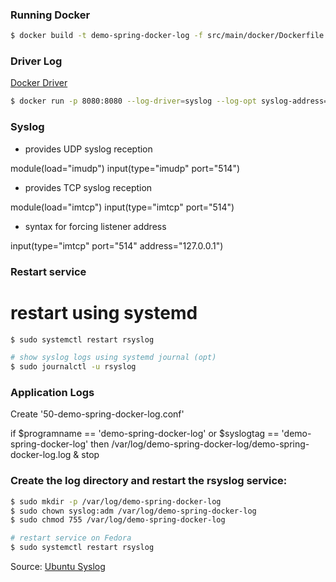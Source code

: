 ### Running Docker

```sh
$ docker build -t demo-spring-docker-log -f src/main/docker/Dockerfile .
```

### Driver Log
[Docker Driver](https://docs.docker.com/config/containers/logging/configure/#configure-the-default-logging-driver)

```sh
$ docker run -p 8080:8080 --log-driver=syslog --log-opt syslog-address=udp://192.168.0.32:514 --log-opt syslog-facility=daemon --log-opt syslog-format=rfc5424 --log-opt tag="{{.ImageName}}/{{.ID}}" demo-spring-docker-log
```

### Syslog

- provides UDP syslog reception

module(load="imudp")
input(type="imudp" port="514")

- provides TCP syslog reception

module(load="imtcp")
input(type="imtcp" port="514")

- syntax for forcing listener address

input(type="imtcp" port="514" address="127.0.0.1")


### Restart service

# restart using systemd
```sh
$ sudo systemctl restart rsyslog

# show syslog logs using systemd journal (opt)
$ sudo journalctl -u rsyslog
```

### Application Logs

Create '50-demo-spring-docker-log.conf'

if $programname == 'demo-spring-docker-log' or $syslogtag == 'demo-spring-docker-log' then
  /var/log/demo-spring-docker-log/demo-spring-docker-log.log
& stop

### Create the log directory and restart the rsyslog service:

```sh
$ sudo mkdir -p /var/log/demo-spring-docker-log
$ sudo chown syslog:adm /var/log/demo-spring-docker-log
$ sudo chmod 755 /var/log/demo-spring-docker-log

# restart service on Fedora
$ sudo systemctl restart rsyslog
```
Source: [Ubuntu Syslog](https://fabianlee.org/2017/05/24/ubuntu-enabling-syslog-on-ubuntu-and-custom-templates/)

